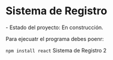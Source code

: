 <h1> Sistema de Registro</h1>
- Estado del proyecto: En construcción.


Para ejecuatr el programa debes poenr:

```npm install react```
Sistema de Registro 2 
